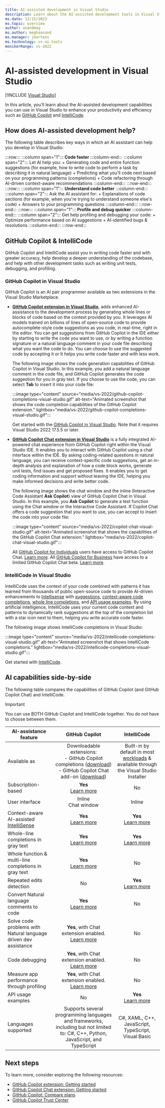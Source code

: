 ```yaml
---
title: AI-assisted development in Visual Studio
description: Learn about the AI-assisted development tools in Visual Studio, such as GitHub Copilot, Github Copilot Chat, and IntelliCode, and how they can help you write code more efficiently.
ms.date: 12/15/2023
ms.topic: overview 
author: anandmeg
ms.author: meghaanand
ms.manager: jmartens
ms.technology: vs-ai-tools
monikerRange: vs-2022
---
```

# AI-assisted development in Visual Studio

 [!INCLUDE [Visual Studio](~/includes/applies-to-version/vs-windows-only.md)]

In this article, you’ll learn about the AI-assisted development capabilities you can use in Visual Studio to enhance your productivity and efficiency such as [GitHub Copilot](visual-studio-github-copilot-extension.md) and [IntelliCode](/visualstudio/intellicode/intellicode-visual-studio).

## How does AI-assisted development help?

The following table describes key ways in which an AI assistant can help you develop in Visual Studio: 

:::row::: 
    :::column span="1"::: 
       **Code faster**
    :::column-end::: 
    :::column span="2"::: 
       Let AI help you:
       + Generating code and entire function suggestions (for example, how to write code to perform a task by describing it in natural language)
       + Predicting what you'll code next based on your programming patterns (completions)
       + Code refactoring through AI-driven context-aware recommendations
    :::column-end::: 
:::row-end:::
:::row::: 
    :::column span="1"::: 
        **Understand code better**
    :::column-end::: 
    :::column span="2":::
       Ask the AI assistant for:
        + Explanations of code sections (for example, when you're trying to understand someone else's code)
        + Answers to your programming questions
    :::column-end::: 
:::row-end:::
:::row::: 
    :::column span="1"::: 
        **Profile and debug quicker** 
    :::column-end::: 
    :::column span="2":::
       Get help profiling and debugging your code:
        +  Optimize performance based on AI suggestions
        +  AI-identified bugs & resolutions
    :::column-end::: 
:::row-end:::

## GitHub Copilot & IntelliCode

GitHub Copilot and IntelliCode assist you in writing code faster and with greater accuracy, help develop a deeper understanding of the codebase, and help with other development tasks such as writing unit tests, debugging, and profiling.

### GitHub Copilot in Visual Studio

GitHub Copilot is an AI pair programmer available as two extensions in the Visual Studio Marketplace.

- **[GitHub Copilot extension in Visual Studio](https://marketplace.visualstudio.com/items?itemName=GitHub.copilotvs)**, adds enhanced AI-assistance to the development process by generating whole lines or blocks of code based on the context provided by you. It leverages AI models trained on billions of lines of open-source code to provide autocomplete-style code suggestions as you code, in real-time, right in the editor. You can get suggestions from GitHub Copilot in the IDE either by starting to write the code you want to use, or by writing a function signature or a natural language comment in your code file describing what you want the code to do. You can choose to use the suggested code by accepting it or It helps you write code faster and with less work. 

  The following image shows the code generation capabilities of GitHub Copilot in Visual Studio. In this example, you add a natural language comment in the code file, and GitHub Copilot generates the code suggestion for you in gray text. If you choose to use the code, you can select **Tab** to insert it into your code file:

  :::image type="content" source="media/vs-2022/github-copilot-completions-visual-studio.gif" alt-text="Animated screenshot that shows the code completion capabilities of the GitHub Copilot extension." lightbox="media/vs-2022/github-copilot-completions-visual-studio.gif":::

  Get started with the [GitHub Copilot in Visual Studio](visual-studio-github-copilot-extension.md). Note that it requires Visual Studio 2022 17.5.5 or later. 

- **[GitHub Copilot Chat extension in Visual Studio]()** is a fully integrated AI-powered chat experience from GitHub Copilot right within the Visual Studio IDE. It enables you to interact with GitHub Copilot using a chat interface within the IDE. By asking coding-related questions in natural language, you can receive context-specific code suggestions, get an in-depth analysis and explanation of how a code block works, generate unit tests, find issues and get proposed fixes. It enables you to get coding information and support without leaving the IDE, helping you make informed decisions and write better code.  
  
  The following image shows the chat window and the inline (Interactive Code Assistant **Ask Copilot**) view of GitHub Copilot Chat in Visual Studio. In this example, you **Ask Copilot** to generate a test function using the Chat window or the Interactive Code Assistant. If Copilot Chat offers a code suggestion that you want to use, you can accept to insert the code into your code file:

  :::image type="content" source="media/vs-2022/copilot-chat-visual-studio.gif" alt-text="Animated screenshot that shows the capabilities of the GitHub Copilot Chat extension." lightbox="media/vs-2022/copilot-chat-visual-studio.gif":::

  All [GitHub Copilot for Individuals](https://docs.github.com/copilot/overview-of-github-copilot/about-github-copilot-for-individuals) users have access to GitHub Copilot Chat. [Learn more](https://github.blog/2023-09-20-github-copilot-chat-beta-now-available-for-all-individuals/#how-developers-can-access-github-copilot-chat-beta).
  All [GitHub Copilot for Business](https://docs.github.com/copilot/overview-of-github-copilot/about-github-copilot-for-business) have access to a limited GitHub Copilot Chat beta. [Learn more](https://github.blog/2023-07-20-github-copilot-chat-beta-now-available-for-every-organization/).

### IntelliCode in Visual Studio

IntelliCode uses the context of your code combined with patterns it has learned from thousands of public open-source code to provide AI-driven enhancements to [Intellisense](using-intellisense.md) with [suggestions](/visualstudio/intellicode/intellicode-suggestions), [context-aware code completions](/visualstudio/intellicode/intellicode-visual-studio#context-aware-code-completions), [whole line completions](/visualstudio/intellicode/visual-studio-whole-line-completions), and [API usage examples](https://devblogs.microsoft.com/visualstudio/intellicode-api-usage-examples). By using artificial intelligence, IntelliCode uses your current code context and patterns to dynamically rank suggestions at the top of the completion list with a star icon next to them, helping you write accurate code faster.

The following image shows IntelliCode completions in Visual Studio:

:::image type="content" source="media/vs-2022/intellicode-completions-visual-studio.gif" alt-text="Animated screenshot that shows IntelliCode completions." lightbox="media/vs-2022/intellicode-completions-visual-studio.gif":::

Get started with [IntelliCode](/visualstudio/intellicode/).

## AI capabilities side-by-side

The following table compares the capabilities of GitHub Copilot (and GitHub Copilot Chat) and IntelliCode.

>[!IMPORTANT]
>You can use BOTH GitHub Copilot and IntelliCode together. You do not have to choose between them.

| **AI-assistance feature** | **GitHub Copilot** | **IntelliCode** |
|---------------------------|:--------------------:|:-----------------:|
| Available as | Downloadable extensions: <br/>- GitHub Copilot completions ([download](https://marketplace.visualstudio.com/items?itemName=GitHub.copilotvs)) <br/>- GitHub Copilot Chat add-on ([download](https://marketplace.visualstudio.com/items?itemName=VisualStudioExptTeam.VSGitHubCopilot)) | Built-in by default in most [workloads](../install/modify-visual-studio.md#change-workloads-or-individual-components) & available through the Visual Studio Installer |
| Subscription-based | **Yes** <br/>[Learn more](https://docs.github.com/en/billing/managing-billing-for-github-copilot/about-billing-for-github-copilot)| No |
| User interface   | Inline <br/>Chat window | Inline |
| Context-aware AI-assisted [IntelliSense](using-intellisense.md) | **Yes** <br/>[Learn more](visual-studio-github-copilot-extension.md#exploring-github-copilot) | **Yes** <br/>[Learn more](#intellicode-in-visual-studio) |
| Whole-line completions in gray text | **Yes** <br/>[Learn more](visual-studio-github-copilot-extension.md#exploring-github-copilot) | **Yes** <br/>[Learn more](#intellicode-in-visual-studio) |
| Whole function & multi-line completions in gray text | **Yes** <br/>[Learn more](visual-studio-github-copilot-extension.md#how-github-copilot-works) | No |
| Repeated edits detection | No | **Yes** <br/>[Learn more](intellicode-suggestions.md)|
| Convert Natural language comments to code| **Yes** <br/>[Learn more](visual-studio-github-copilot-extension.md#how-github-copilot-works) | No |
| Solve code problems with Natural language driven dev assistance | **Yes**, with Chat extension enabled. <br/>[Learn more](visual-studio-github-copilot-chat.md#use-copilot-chat-in-visual-studio)| No |
| Code debugging | **Yes**, with Chat extension enabled. <br/>[Learn more](../debugger/debug-with-copilot.md)| No |
| Measure app performance through profiling | **Yes**, with Chat extension enabled. <br/>[Learn more](https://devblogs.microsoft.com/visualstudio/simplified-code-refinement-and-debugging-with-github-copilot-chat/#cpu-usage-auto-insights-in-the-profiler) | No |
| API usage examples | No | **Yes** <br/>[Learn more](https://devblogs.microsoft.com/visualstudio/intellicode-api-usage-examples/)|
| Languages supported | Supports several programming languages and frameworks, including but not limited to: C#, C++, Python, JavaScript, and TypeScript| C#, XAML, C++, JavaScript, TypeScript, Visual Basic |

## Next steps

To learn more, consider exploring the following resources:

- [GitHub Copilot extension: Getting started](visual-studio-github-copilot-extension.md)
- [GitHub Copilot Chat extension: Getting started](visual-studio-github-copilot-chat.md)
- [GitHub Copilot: Compare plans](https://github.com/features/copilot)
- [GitHub Copilot Trust Center](https://resources.github.com/copilot-trust-center/)

